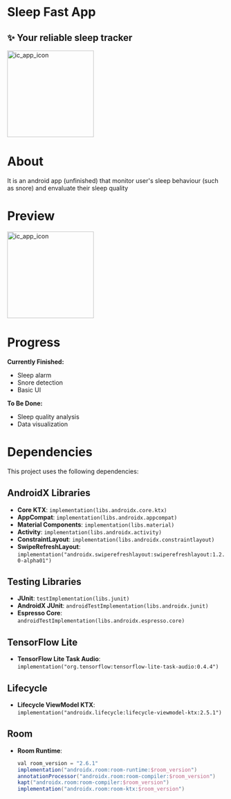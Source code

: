 # Sleep Fast App

## **✨ Your reliable sleep tracker**

<img src="https://github.com/user-attachments/assets/c81e9319-e62e-43ce-bfaa-78c0a446f02f" alt="ic_app_icon" width="200" />

# About

It is an android app (unfinished) that monitor user's sleep behaviour (such as snore) and envaluate their sleep quality

# Preview

<img src="https://github.com/user-attachments/assets/c08b8215-82d7-4e5d-af9c-607efb2c76cf" alt="ic_app_icon" width="200" />

# Progress

**Currently Finished:**

- Sleep alarm
- Snore detection
- Basic UI

**To Be Done:**

- Sleep quality analysis
- Data visualization

# Dependencies

This project uses the following dependencies:

## AndroidX Libraries

- **Core KTX**: `implementation(libs.androidx.core.ktx)`
- **AppCompat**: `implementation(libs.androidx.appcompat)`
- **Material Components**: `implementation(libs.material)`
- **Activity**: `implementation(libs.androidx.activity)`
- **ConstraintLayout**: `implementation(libs.androidx.constraintlayout)`
- **SwipeRefreshLayout**: `implementation("androidx.swiperefreshlayout:swiperefreshlayout:1.2.0-alpha01")`

## Testing Libraries

- **JUnit**: `testImplementation(libs.junit)`
- **AndroidX JUnit**: `androidTestImplementation(libs.androidx.junit)`
- **Espresso Core**: `androidTestImplementation(libs.androidx.espresso.core)`

## TensorFlow Lite

- **TensorFlow Lite Task Audio**: `implementation("org.tensorflow:tensorflow-lite-task-audio:0.4.4")`

## Lifecycle

- **Lifecycle ViewModel KTX**: `implementation("androidx.lifecycle:lifecycle-viewmodel-ktx:2.5.1")`

## Room

- **Room Runtime**: 
  ```groovy
  val room_version = "2.6.1"
  implementation("androidx.room:room-runtime:$room_version")
  annotationProcessor("androidx.room:room-compiler:$room_version")
  kapt("androidx.room:room-compiler:$room_version")
  implementation("androidx.room:room-ktx:$room_version")
